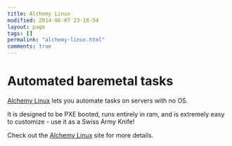 ```yaml
---
title: Alchemy Linux
modified: 2014-06-07 23-18-54
layout: page
tags: []
permalink: "alchemy-linux.html"
comments: true
---
```


# Automated baremetal tasks

[Alchemy Linux](http://shopify.github.io/alchemy-linux-public/) lets you automate tasks on servers with no OS.

It is designed to be PXE booted, runs entirely in ram, and is extremely easy to customize - use it as a Swiss Army Knife!

Check out the [Alchemy Linux](http://shopify.github.io/alchemy-linux-public/) site for more details.
